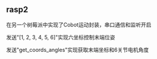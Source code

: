 ## rasp2

在另一个树莓派中实现了Cobot运动封装，串口通信和监听开启

发送"[1, 2, 3, 4, 5, 6]"实现六坐标控制末端位姿

发送"get_coords_angles"实现获取末端坐标和6关节电机角度


